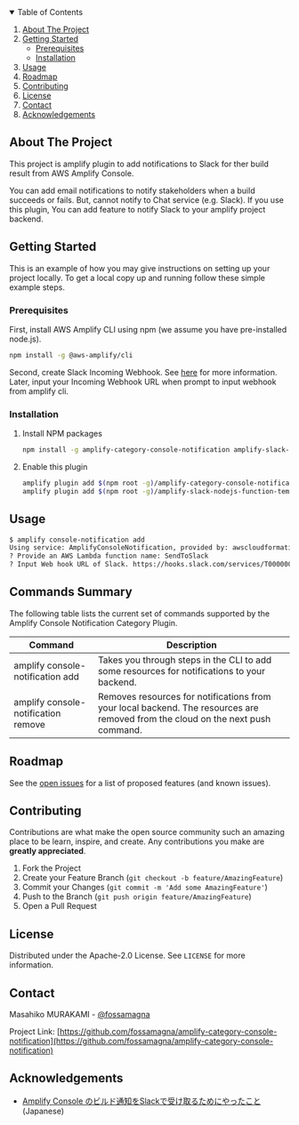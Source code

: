 <!-- TABLE OF CONTENTS -->
<details open="open">
  <summary>Table of Contents</summary>
  <ol>
    <li>
      <a href="#about-the-project">About The Project</a>
    </li>
    <li>
      <a href="#getting-started">Getting Started</a>
      <ul>
        <li><a href="#prerequisites">Prerequisites</a></li>
        <li><a href="#installation">Installation</a></li>
      </ul>
    </li>
    <li><a href="#usage">Usage</a></li>
    <li><a href="#roadmap">Roadmap</a></li>
    <li><a href="#contributing">Contributing</a></li>
    <li><a href="#license">License</a></li>
    <li><a href="#contact">Contact</a></li>
    <li><a href="#acknowledgements">Acknowledgements</a></li>
  </ol>
</details>

<!-- ABOUT THE PROJECT -->
## About The Project

This project is amplify plugin to add notifications to Slack for ther build result from AWS Amplify Console.

You can add email notifications to notify stakeholders when a build succeeds or fails. But, cannot notify to Chat service (e.g. Slack).
If you use this plugin, You can add feature to notify Slack to your amplify project backend.

<!-- GETTING STARTED -->
## Getting Started

This is an example of how you may give instructions on setting up your project locally.
To get a local copy up and running follow these simple example steps.

### Prerequisites

First, install AWS Amplify CLI using npm (we assume you have pre-installed node.js).

```sh
npm install -g @aws-amplify/cli
```

Second, create Slack Incoming Webhook. See [here](https://api.slack.com/messaging/webhooks#getting_started) for more information.
Later, input your Incoming Webhook URL when prompt to input webhook from amplify cli.

### Installation

1. Install NPM packages
   ```sh
   npm install -g amplify-category-console-notification amplify-slack-nodejs-function-template-provider
   ```
2. Enable this plugin
   ```sh
   amplify plugin add $(npm root -g)/amplify-category-console-notification
   amplify plugin add $(npm root -g)/amplify-slack-nodejs-function-template-provider
   ```

<!-- USAGE EXAMPLES -->
## Usage

```bash
$ amplify console-notification add
Using service: AmplifyConsoleNotification, provided by: awscloudformation
? Provide an AWS Lambda function name: SendToSlack
? Input Web hook URL of Slack. https://hooks.slack.com/services/T00000000/B00000000/XXXXXXXXXXXXXXXXXXXXXXXX
```

## Commands Summary

The following table lists the current set of commands supported by the Amplify Console Notification Category Plugin.

| Command              | Description |
| --- | --- |
| amplify console-notification add | Takes you through steps in the CLI to add some resources for notifications to your backend. |
| amplify console-notification remove | Removes resources for notifications from your local backend. The resources are removed from the cloud on the next push command. |

<!-- ROADMAP -->
## Roadmap

See the [open issues](https://github.com/fossamagna/amplify-category-console-notification/issues) for a list of proposed features (and known issues).

<!-- CONTRIBUTING -->
## Contributing

Contributions are what make the open source community such an amazing place to be learn, inspire, and create. Any contributions you make are **greatly appreciated**.

1. Fork the Project
2. Create your Feature Branch (`git checkout -b feature/AmazingFeature`)
3. Commit your Changes (`git commit -m 'Add some AmazingFeature'`)
4. Push to the Branch (`git push origin feature/AmazingFeature`)
5. Open a Pull Request

<!-- LICENSE -->
## License

Distributed under the Apache-2.0 License. See `LICENSE` for more information.

<!-- CONTACT -->
## Contact

Masahiko MURAKAMI - [@fossamagna](https://twitter.com/fossamagna)

Project Link: [https://github.com/fossamagna/amplify-category-console-notification](https://github.com/fossamagna/amplify-category-console-notification)

## Acknowledgements

- [Amplify Console のビルド通知をSlackで受け取るためにやったこと](https://speakerdeck.com/youta1119/amplify-console-falsebirudotong-zhi-woslackdeshou-kequ-rutameniyatutakoto) (Japanese)